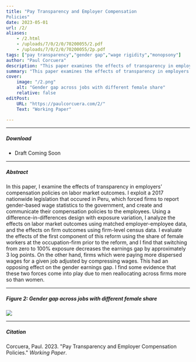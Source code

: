 ```yaml
---
title: "Pay Transparency and Employer Compensation
Policies" 
date: 2023-05-01
url: /2/
aliases: 
    - /2.html
    - /uploads/7/0/2/0/70200055/2.pdf
    - /uploads/7/0/2/0/70200055/2p.pdf
tags: ["pay transparency","gender gap","wage rigidity","monopsony"]
author: "Paul Corcuera"
description: "This paper examines the effects of transparency in employers’ compensation policies on labor market outcomes after a policy enacted in Peru. " 
summary: "This paper examines the effects of transparency in employers’ compensation policies on labor market outcomes after a policy enacted in Peru." 
cover:
    image: "/2.png"
    alt: "Gender gap across jobs with different female share"
    relative: false
editPost:
    URL: "https://paulcorcuera.com/2/"
    Text: "Working Paper"

---
```


---

##### Download

- Draft Coming Soon

---

##### Abstract

In this paper, I examine the effects of transparency in employers’ compensation policies on labor market outcomes. I exploit a 2017 nationwide legislation that occured in Peru, which forced firms to report gender-based wage statistics to the government, and create and communicate their compensation policies to the employees. Using a difference-in-differences design with exposure variation, I analyze the effects on labor market outcomes using matched employer-employee data, and the effects on firm outcomes using firm-level census data. I evaluate the effects of the first component of this reform using the share of female workers at the occupation-firm prior to the reform, and I find that switching from zero to 100% exposure decreases the earnings gap by approximately 3 log points. On the other hand, firms which were paying more dispersed wages for a given job adjusted by compressing wages. This had an opposing effect on the gender earnings gap. I find some evidence that these two forces come into play due to men reallocating across firms more so than women.

---

##### Figure 2:  Gender gap across jobs with different female share

![](/2f.png)

---

##### Citation

Corcuera, Paul. 2023. "Pay Transparency and Employer Compensation Policies." *Working Paper*.

